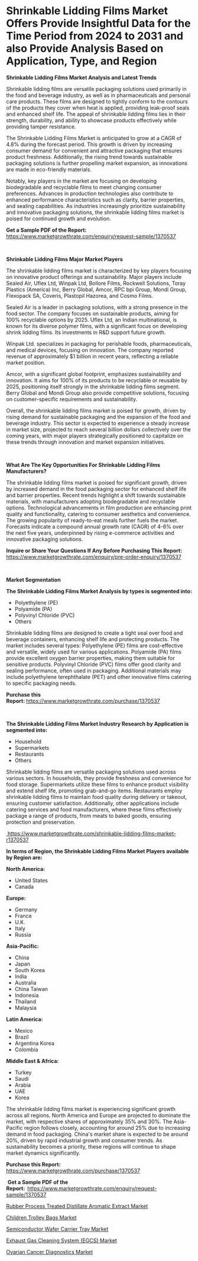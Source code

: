 <p><h1>Shrinkable Lidding Films Market Offers Provide Insightful Data for the Time Period from 2024 to 2031 and also Provide Analysis Based on Application, Type, and Region</h1></p><p><strong>Shrinkable Lidding Films Market Analysis and Latest Trends</strong></p>
<p><p>Shrinkable lidding films are versatile packaging solutions used primarily in the food and beverage industry, as well as in pharmaceuticals and personal care products. These films are designed to tightly conform to the contours of the products they cover when heat is applied, providing leak-proof seals and enhanced shelf life. The appeal of shrinkable lidding films lies in their strength, durability, and ability to showcase products effectively while providing tamper resistance.</p><p>The Shrinkable Lidding Films Market is anticipated to grow at a CAGR of 4.8% during the forecast period. This growth is driven by increasing consumer demand for convenient and attractive packaging that ensures product freshness. Additionally, the rising trend towards sustainable packaging solutions is further propelling market expansion, as innovations are made in eco-friendly materials. </p><p>Notably, key players in the market are focusing on developing biodegradable and recyclable films to meet changing consumer preferences. Advances in production technologies also contribute to enhanced performance characteristics such as clarity, barrier properties, and sealing capabilities. As industries increasingly prioritize sustainability and innovative packaging solutions, the shrinkable lidding films market is poised for continued growth and evolution.</p></p>
<p><strong>Get a Sample PDF of the Report:&nbsp;</strong> <a href="https://www.marketgrowthrate.com/enquiry/request-sample/1370537">https://www.marketgrowthrate.com/enquiry/request-sample/1370537</a></p>
<p>&nbsp;</p>
<p><strong>Shrinkable Lidding Films Major Market Players</strong></p>
<p><p>The shrinkable lidding films market is characterized by key players focusing on innovative product offerings and sustainability. Major players include Sealed Air, Uflex Ltd, Winpak Ltd, Bollore Films, Rockwell Solutions, Toray Plastics (America) Inc, Berry Global, Amcor, RPC bpi Group, Mondi Group, Flexopack SA, Coveris, Plastopil Hazorea, and Cosmo Films.</p><p>Sealed Air is a leader in packaging solutions, with a strong presence in the food sector. The company focuses on sustainable products, aiming for 100% recyclable options by 2025. Uflex Ltd, an Indian multinational, is known for its diverse polymer films, with a significant focus on developing shrink lidding films. Its investments in R&D support future growth.</p><p>Winpak Ltd. specializes in packaging for perishable foods, pharmaceuticals, and medical devices, focusing on innovation. The company reported revenue of approximately $1 billion in recent years, reflecting a reliable market position. </p><p>Amcor, with a significant global footprint, emphasizes sustainability and innovation. It aims for 100% of its products to be recyclable or reusable by 2025, positioning itself strongly in the shrinkable lidding films segment. Berry Global and Mondi Group also provide competitive solutions, focusing on customer-specific requirements and sustainability.</p><p>Overall, the shrinkable lidding films market is poised for growth, driven by rising demand for sustainable packaging and the expansion of the food and beverage industry. This sector is expected to experience a steady increase in market size, projected to reach several billion dollars collectively over the coming years, with major players strategically positioned to capitalize on these trends through innovation and market expansion initiatives.</p></p>
<p>&nbsp;</p>
<p><strong>What Are The Key Opportunities For Shrinkable Lidding Films Manufacturers?</strong></p>
<p><p>The shrinkable lidding films market is poised for significant growth, driven by increased demand in the food packaging sector for enhanced shelf life and barrier properties. Recent trends highlight a shift towards sustainable materials, with manufacturers adopting biodegradable and recyclable options. Technological advancements in film production are enhancing print quality and functionality, catering to consumer aesthetics and convenience. The growing popularity of ready-to-eat meals further fuels the market. Forecasts indicate a compound annual growth rate (CAGR) of 4-6% over the next five years, underpinned by rising e-commerce activities and innovative packaging solutions.</p></p>
<p><strong>Inquire or Share Your Questions If Any Before Purchasing This Report:</strong> <a href="https://www.marketgrowthrate.com/enquiry/pre-order-enquiry/1370537">https://www.marketgrowthrate.com/enquiry/pre-order-enquiry/1370537</a></p>
<p>&nbsp;</p>
<p><strong>Market Segmentation</strong></p>
<p><strong>The Shrinkable Lidding Films Market Analysis by types is segmented into:</strong></p>
<p><ul><li>Polyethylene (PE)</li><li>Polyamide (PA)</li><li>Polyvinyl Chloride (PVC)</li><li>Others</li></ul></p>
<p><p>Shrinkable lidding films are designed to create a tight seal over food and beverage containers, enhancing shelf life and protecting products. The market includes several types: Polyethylene (PE) films are cost-effective and versatile, widely used for various applications. Polyamide (PA) films provide excellent oxygen barrier properties, making them suitable for sensitive products. Polyvinyl Chloride (PVC) films offer good clarity and sealing performance, often used in packaging. Additional materials may include polyethylene terephthalate (PET) and other innovative films catering to specific packaging needs.</p></p>
<p><strong>Purchase this Report:&nbsp;</strong><a href="https://www.marketgrowthrate.com/purchase/1370537">https://www.marketgrowthrate.com/purchase/1370537</a></p>
<p>&nbsp;</p>
<p><strong>The Shrinkable Lidding Films Market Industry Research by Application is segmented into:</strong></p>
<p><ul><li>Household</li><li>Supermarkets</li><li>Restaurants</li><li>Others</li></ul></p>
<p><p>Shrinkable lidding films are versatile packaging solutions used across various sectors. In households, they provide freshness and convenience for food storage. Supermarkets utilize these films to enhance product visibility and extend shelf life, promoting grab-and-go items. Restaurants employ shrinkable lidding films to maintain food quality during delivery or takeout, ensuring customer satisfaction. Additionally, other applications include catering services and food manufacturers, where these films effectively package a range of products, from meats to baked goods, ensuring protection and preservation.</p></p>
<p><a href="https://www.marketgrowthrate.com/shrinkable-lidding-films-market-r1370537">&nbsp;https://www.marketgrowthrate.com/shrinkable-lidding-films-market-r1370537</a></p>
<p><strong>In terms of Region, the Shrinkable Lidding Films Market Players available by Region are:</strong></p>
<p>
    <p> <strong> North America: </strong>
        <ul>
            <li>United States</li>
            <li>Canada</li>
        </ul>
        </p> 
    <p> <strong> Europe: </strong>
        <ul>
            <li>Germany</li>
            <li>France</li>
            <li>U.K.</li>
            <li>Italy</li>
            <li>Russia</li>
        </ul>
        </p> 
    <p> <strong> Asia-Pacific: </strong>
        <ul>
            <li>China</li>
            <li>Japan</li>
            <li>South Korea</li>
            <li>India</li>
            <li>Australia</li>
            <li>China Taiwan</li>
            <li>Indonesia</li>
            <li>Thailand</li>
            <li>Malaysia</li>
        </ul>
        </p> 
    <p> <strong> Latin America: </strong>
        <ul>
            <li>Mexico</li>
            <li>Brazil</li>
            <li>Argentina Korea</li>
            <li>Colombia</li>
        </ul>
        </p> 
    <p> <strong> Middle East & Africa: </strong>
        <ul>
            <li>Turkey</li>
            <li>Saudi</li>
            <li>Arabia</li>
            <li>UAE</li>
            <li>Korea</li>
        </ul>
    </p>
    </p>
<p><p>The shrinkable lidding films market is experiencing significant growth across all regions. North America and Europe are projected to dominate the market, with respective shares of approximately 35% and 30%. The Asia-Pacific region follows closely, accounting for around 25% due to increasing demand in food packaging. China's market share is expected to be around 20%, driven by rapid industrial growth and consumer trends. As sustainability becomes a priority, these regions will continue to shape market dynamics significantly.</p></p>
<p><strong>Purchase this Report: </strong><a href="https://www.marketgrowthrate.com/purchase/1370537">https://www.marketgrowthrate.com/purchase/1370537</a></p>
<p>&nbsp;<strong>Get a Sample PDF of the Report:&nbsp;&nbsp;</strong><a href="https://www.marketgrowthrate.com/enquiry/request-sample/1370537">https://www.marketgrowthrate.com/enquiry/request-sample/1370537</a></p>
<p><strong></strong></p>
<p><p><a href="https://issuu.com/reportprime-2/docs/rubber-process-treated-distillate-a_ef020f8a6c2d59">Rubber Process Treated Distillate Aromatic Extract Market</a></p><p><a href="https://medium.com/@claudianurdin/global-children-trolley-bags-market-size-is-expected-to-experience-a-cagr-of-5-8-903926664024">Children Trolley Bags Market</a></p><p><a href="https://issuu.com/reportprime-2/docs/semiconductor-wafer-carrier-tray-ma_13af8199e5d234">Semiconductor Wafer Carrier Tray Market</a></p><p><a href="https://medium.com/@claudianurdin/emerging-exhaust-gas-cleaning-system-egcs-market-opportunities-market-analysis-for-investors-and-40d35c9db278?postPublishedType=repub">Exhaust Gas Cleaning System (EGCS) Market</a></p><p><a href="https://www.linkedin.com/pulse/ovarian-cancer-diagnostics-market-growth-segmentation-fq7vc">Ovarian Cancer Diagnostics Market</a></p></p>